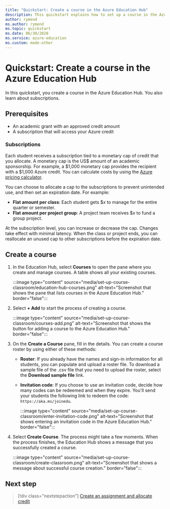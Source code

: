 ```yaml
---
title: "Quickstart: Create a course in the Azure Education Hub"
description: This quickstart explains how to set up a course in the Azure Education Hub.
author: rymend
ms.author: rymend
ms.topic: quickstart
ms.date: 06/30/2020
ms.service: azure-education
ms.custom: mode-other
---
```


# Quickstart: Create a course in the Azure Education Hub

In this quickstart, you create a course in the Azure Education Hub. You also learn about subscriptions.

## Prerequisites

- An academic grant with an approved credit amount
- A subscription that will access your Azure credit

### Subscriptions

Each student receives a subscription tied to a monetary cap of credit that you allocate. A monetary cap is the US$ amount of an academic sponsorship. For example, a $1,000 monetary cap provides the recipient with a $1,000 Azure credit. You can calculate costs by using the [Azure pricing calculator](https://azure.microsoft.com/pricing/calculator/).

You can choose to allocate a cap to the subscriptions to prevent
unintended use, and then set an expiration date. For example:

- **Flat amount per class**: Each student gets $*x* to manage for the entire quarter or semester.
- **Flat amount per project group**: A project team receives $*x* to fund a group project.

At the subscription level, you can increase or decrease the cap. Changes take effect with minimal latency. When the class or project ends, you can reallocate an unused cap to other subscriptions before the expiration date.

## Create a course

1. In the Education Hub, select **Courses** to open the pane where you create and manage courses. A table shows all your existing courses.

    :::image type="content" source="media/set-up-course-classroom/education-hub-courses.png" alt-text="Screenshot that shows the pane that lists courses in the Azure Education Hub." border="false":::

1. Select **+ Add** to start the process of creating a course.

    :::image type="content" source="media/set-up-course-classroom/courses-add.png" alt-text="Screenshot that shows the button for adding a course to the Azure Education Hub." border="false":::

1. On the **Create a Course** pane, fill in the details. You can create a course roster by using either of these methods:

    - **Roster**: If you already have the names and sign-in information for all students, you can populate and upload a roster file. To download a sample file of the .csv file that you need to upload the roster, select the **Download sample file** link.
    - **Invitation code**: If you choose to use an invitation code, decide how many codes can be redeemed and when they expire. You'll send your students the following link to redeem the code: `https://aka.ms/joinedu`.

      :::image type="content" source="media/set-up-course-classroom/enter-invitation-code.png" alt-text="Screenshot that shows entering an invitation code in the Azure Education Hub." border="false":::

1. Select **Create Course**. The process might take a few moments. When the process finishes, the Education Hub shows a message that you successfully created a course.

   :::image type="content" source="media/set-up-course-classroom/create-classroom.png" alt-text="Screenshot that shows a message about successful course creation." border="false":::

## Next step

> [!div class="nextstepaction"]
> [Create an assignment and allocate credit](create-assignment-allocate-credit.md)

